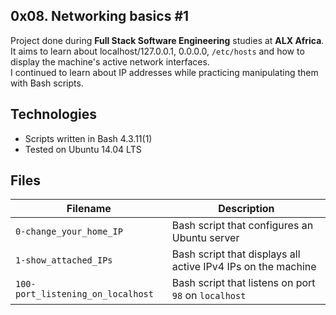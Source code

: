 ## 0x08. Networking basics #1
Project done during **Full Stack Software Engineering** studies at **ALX Africa**. It aims to learn about  localhost/127.0.0.1, 0.0.0.0, `/etc/hosts` and how to display the machine's active network interfaces. </br> I continued to learn about IP addresses while practicing manipulating them with Bash scripts.

## Technologies
* Scripts written in Bash 4.3.11(1)
* Tested on Ubuntu 14.04 LTS

## Files

| Filename | Description |
| -------- | ----------- |
| `0-change_your_home_IP` | Bash script that configures an Ubuntu server |
| `1-show_attached_IPs` | Bash script that displays all active IPv4 IPs on the machine |
| `100-port_listening_on_localhost` | Bash script that listens on port `98` on `localhost` |

